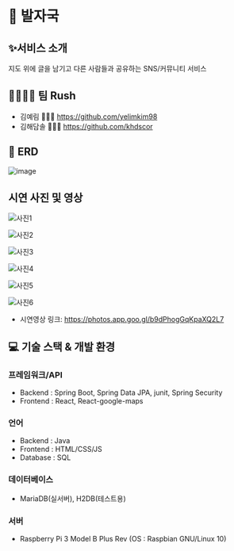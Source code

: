 # 🐾 발자국


## ✨서비스 소개
지도 위에 글을 남기고 다른 사람들과 공유하는 SNS/커뮤니티 서비스



## 🤜🏻🤛🏻 팀 Rush
- 김예림 🙋🏻‍♀️ https://github.com/yelimkim98  
- 김해담솔 👨🏽‍✈️ https://github.com/khdscor  



## 🔰 ERD
![image](https://user-images.githubusercontent.com/45135492/221581372-657e42e5-5cd5-439f-99e5-eb2be5f5c513.png)



## 시연 사진 및 영상
![사진1](https://user-images.githubusercontent.com/45135492/221583966-f03173e2-75f8-4eef-be13-2c890318f45d.JPG)

![사진2](https://user-images.githubusercontent.com/45135492/221583978-e2be971b-a94e-4a7b-8c40-ec3dbffd12d0.JPG)

![사진3](https://user-images.githubusercontent.com/45135492/221583997-9b64f717-3706-4f42-98b3-ae18a3c36e0e.JPG)

![사진4](https://user-images.githubusercontent.com/45135492/221584022-1b9bc444-c4ff-4f7c-a4f3-551f1f020ca6.JPG)

![사진5](https://user-images.githubusercontent.com/45135492/221584039-01b1f03d-ed4f-4b80-bfcf-60a262190d9f.JPG)

![사진6](https://user-images.githubusercontent.com/45135492/221583939-7121418c-1c1b-45e7-bd98-778003de78bc.JPG)



- 시연영상 링크: https://photos.app.goo.gl/b9dPhogGqKpaXQ2L7



## 💻 기술 스택 & 개발 환경
### 프레임워크/API
- Backend  : Spring Boot, Spring Data JPA, junit, Spring Security  
- Frontend : React, React-google-maps  
### 언어
- Backend : Java
- Frontend : HTML/CSS/JS
- Database : SQL
### 데이터베이스
- MariaDB(실서버), H2DB(테스트용)
### 서버
- Raspberry Pi 3 Model B Plus Rev (OS : Raspbian GNU/Linux 10)
